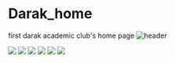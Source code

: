 # Darak_home
first darak academic club's home page
![header](https://capsule-render.vercel.app/api?type=soft&color=auto&height=300&section=header&text=WelcomeToAtticOfDarak&fontSize=30)

<img src="https://img.shields.io/badge/springboot-#6DB33F?style=flat&logo=springboot&logoColor=white"/>
<img src="https://img.shields.io/badge/Java-007396?style=flat&logo=Java&logoColor=white"/>
<img src="https://img.shields.io/badge/아이콘내용-바탕색?style=flat&logo=로고이름&logoColor=white"/>
<img src="https://img.shields.io/badge/아이콘내용-바탕색?style=flat&logo=로고이름&logoColor=white"/>
<img src="https://img.shields.io/badge/아이콘내용-바탕색?style=flat&logo=로고이름&logoColor=white"/>
<img src="https://img.shields.io/badge/아이콘내용-바탕색?style=flat&logo=로고이름&logoColor=white"/>
